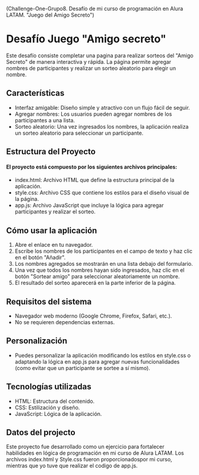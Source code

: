 (Challenge-One-Grupo8. Desafío de mi curso de programación en Alura LATAM. "Juego del Amigo Secreto")


# Desafío Juego "Amigo secreto"
 Este desafío consiste completar una pagina para realizar sorteos del "Amigo Secreto" de manera interactiva y rápida. La página permite agregar nombres de participantes y realizar un sorteo aleatorio para elegir un nombre.

 ## Características
 * Interfaz amigable: Diseño simple y atractivo con un flujo fácil de seguir.
 * Agregar nombres: Los usuarios pueden agregar nombres de los participantes a una lista.
 * Sorteo aleatorio: Una vez ingresados los nombres, la aplicación realiza un sorteo aleatorio para seleccionar un participante.
 
## Estructura del Proyecto

#### El proyecto está compuesto por los siguientes archivos principales:

* index.html: Archivo HTML que define la estructura principal de la aplicación.
* style.css: Archivo CSS que contiene los estilos para el diseño visual de la página.
* app.js: Archivo JavaScript que incluye la lógica para agregar participantes y realizar el sorteo.

## Cómo usar la aplicación
1. Abre el enlace en tu navegador.
2. Escribe los nombres de los participantes en el campo de texto y haz clic en el botón "Añadir".
3. Los nombres agregados se mostrarán en una lista debajo del formulario.
4. Una vez que todos los nombres hayan sido ingresados, haz clic en el botón "Sortear amigo" para seleccionar aleatoriamente un nombre.
5. El resultado del sorteo aparecerá en la parte inferior de la página.

## Requisitos del sistema
* Navegador web moderno (Google Chrome, Firefox, Safari, etc.).
* No se requieren dependencias externas.

## Personalización
* Puedes personalizar la aplicación modificando los estilos en style.css o adaptando la lógica en app.js para agregar nuevas funcionalidades (como evitar que un participante se sortee a sí mismo).

## Tecnologías utilizadas

* HTML: Estructura del contenido.
* CSS: Estilización y diseño.
* JavaScript: Lógica de la aplicación.

## Datos del projecto

Este proyecto fue desarrollado como un ejercicio para fortalecer habilidades en lógica de programación en mi curso de Alura LATAM. Los archivos index.html y Style.css fueron proporcionadospor mi curso, mientras que yo tuve que realizar el codigo de app.js.
